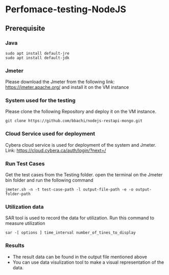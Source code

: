 # Perfomace-testing-NodeJS

## Prerequisite 
### Java
```
sudo apt install default-jre
sudo apt install default-jdk
```
### Jmeter
Please download the Jmeter from the following link: https://jmeter.apache.org/ and install it on the VM instance

### System used for the testing
Please clone the following Repository and deploy it on the VM instance.
```
git clone https://github.com/bbachi/nodejs-restapi-mongo.git
```

### Cloud Service used for deployment
Cybera cloud service is used for deployment of the system and Jmeter. 
Link: https://cloud.cybera.ca/auth/login/?next=/

### Run Test Cases
Get the test cases from the Testing folder. open the terminal on the Jmeter bin folder and run the following command
```
jmeter.sh -n -t test-case-path -l output-file-path -e -o output-folder-path
```

### Utilization data
SAR tool is used to record the data for utilization. Run this command to measure utilization
```
sar -[ options ] time_interval number_of_tines_to_display
```

### Results
- The result data can be found in the output file mentioned above
- You can use data visulization tool to make a visual representation of the data.


